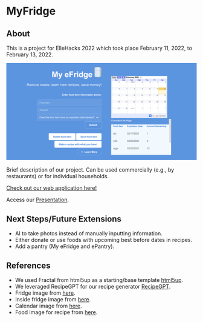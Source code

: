 # MyFridge

## About
This is a project for ElleHacks 2022 which took place February 11, 2022, to February 13, 2022.  
  
![Screenshot](images/UI_Screenshot.png?raw=true "Screenshot") 
  
Brief description of our project. Can be used commercially (e.g., by restaurants) or for individual households.  
  
[Check out our web application here!](https://mehagupta22.github.io/MyFridge/)
  
Access our [Presentation](https://www.canva.com/design/DAE4Gj3QXxY/share/preview?token=mbbr6ODfg2y0uqloGyu-UA&role=EDITOR&utm_content=DAE4Gj3QXxY&utm_campaign=designshare&utm_medium=link&utm_source=sharebutton#5).

## Next Steps/Future Extensions
* AI to take photos instead of manually inputting information.
* Either donate or use foods with upcoming best before dates in recipes.
* Add a pantry (My eFridge and ePantry).

## References
* We used Fractal from html5up as a starting/base template [html5up](https://html5up.net/).
* We leveraged RecipeGPT for our recipe generator [RecipeGPT](https://recipegpt.org/?fbclid=IwAR0ID9_0-oNQO0b7ekNLennwAMjm6_jgFdvbxLB3yD1ZBOh16UMShcREE0U).
* Fridge image from [here](https://creazilla.com/nodes/69624-refrigerator-clipart).
* Inside fridge image from [here](https://www.heart.org/en/healthy-living/healthy-eating/cooking-skills/storing/using-your-fridge-the-right-way).
* Calendar image from [here](https://www.istockphoto.com/illustrations/calendar-cartoon).
* Food image for recipe from [here](https://www.alamy.com/cooking-in-home-pans-boiling-pot-and-fried-pan-set-cartoon-steel-cooking-pots-with-boiling-soup-and-fried-egg-concept-of-home-dinner-on-stove-flaming-gas-burner-heats-kitchen-ob-image425238757.html).
